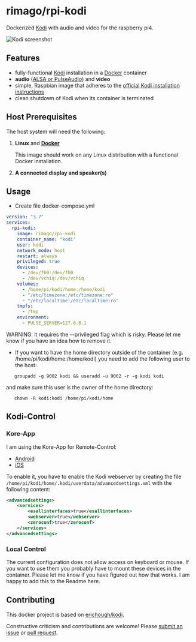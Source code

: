 # rimago/rpi-kodi

Dockerized [Kodi](https://kodi.tv/) with audio and video for the raspberry pi4.

![Kodi screenshot](https://kodi.tv/sites/default/files/page/field_image/about--devices.jpg "Kodi screenshot")

## Features

* fully-functional [Kodi](https://kodi.tv/) installation in a [Docker](https://www.docker.com/) container
* **audio** ([ALSA or PulseAudio](https://kodi.wiki/view/Linux_audio)) and **video**
* simple, Raspbian image that adheres to the [official Kodi installation instructions](https://kodi.wiki/view/HOW-TO:Install_Kodi_for_Linux#Installing_Kodi_on_Ubuntu-based_distributions)
* clean shutdown of Kodi when its container is terminated

## Host Prerequisites

The host system will need the following:

1. **Linux** and [**Docker**](https://www.docker.com)

   This image should work on any Linux distribution with a functional Docker installation.
   
2. **A connected display and speaker(s)**
       
## Usage
* Create file docker-compose.yml

```yml
version: "3.7"
services:
  rpi-kodi:
    image: rimago/rpi-kodi
    container_name: "kodi"
    user: kodi
    network_mode: host
    restart: always
    privileged: true
    devices:
      - /dev/fb0:/dev/fb0
      - /dev/vchiq:/dev/vchiq
    volumes:
      - /home/pi/kodi/home:/home/kodi
      - "/etc/timezone:/etc/timezone:ro"
      - "/etc/localtime:/etc/localtime:ro"
    tmpfs:
      - /tmp
    environment:
      - PULSE_SERVER=127.0.0.1
```
WARNING: it requires the --privileged flag which is risky. Please let me know if you have an idea how to remove it.

 * If you want to have the home directory outside of the container (e.g. /home/pi/kodi/home:/home/kodi) you need to add the following user to the host:

```
   groupadd -g 9002 kodi && useradd -u 9002 -r -g kodi kodi
```
   and make sure this user is the owner of the home directory:
```
   chown -R kodi:kodi /home/pi/kodi/home
```
   
## Kodi-Control
### Kore-App
I am using the Kore-App for Remote-Control:
 * [Android](https://play.google.com/store/apps/details?id=org.xbmc.kore&hl=de&gl=US)
 * [iOS](https://apps.apple.com/de/app/official-kodi-remote/id520480364)

To enable it, you have to enable the Kodi webserver by creating the file 
`/home/pi/kodi/home/.kodi/userdata/advancedsettings.xml` 
with the following content:
```xml
<advancedsettings>
    <services>
        <esallinterfaces>true</esallinterfaces>
        <webserver>true</webserver>
        <zeroconf>true</zeroconf>
    </services>
</advancedsettings>
```

### Local Control
The current configuration does not allow access on keyboard or mouse.
If you want to use them you probably have to mount these devices in the container.
Please let me know if you have figured out how that works.
I am happy to add this to the Readme here.

## Contributing
This docker project is based on [erichough/kodi](https://github.com/ehough/docker-kodi).

Constructive criticism and contributions are welcome! Please 
[submit an issue](https://github.com/rimago/rpi-kodi/issues/new) or 
[pull request](https://github.com/rimago/rpi-kodi/compare).
